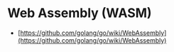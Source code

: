 # Web Assembly (WASM)

- [https://github.com/golang/go/wiki/WebAssembly](https://github.com/golang/go/wiki/WebAssembly)

